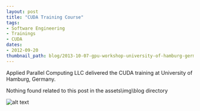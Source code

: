 ```yaml
---
layout: post
title: "CUDA Training Course"
tags:
- Software Engineering
- Trainings
- CUDA
dates:
- 2012-09-20
thumbnail_path: blog/2013-10-07-gpu-workshop-university-of-hamburg-germany/university_logo.jpg
---
```


Applied Parallel Computing LLC delivered the CUDA training at University of Hamburg, Germany.

Nothing found related to this post in the assets\img\blog directory

![alt text](\assets\img\blog\2013-10-07-gpu-workshop-university-of-hamburg-germany\university_logo.jpg "Logo Title Text 1")

<!-- [Workshop program](\assets\img\blog\2013-10-07-gpu-workshop-university-of-hamburg-germany\uni_hamburg.pdf) -->

